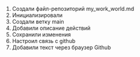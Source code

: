 1. Создали файл-репозиторий my_work_world.md
2. Инициализировали
3. Создали ветку main
4. Добавили описание действий
5. Сохранили изменения
6. Настроил связь с github
7. Добавили текст через браузер Github
